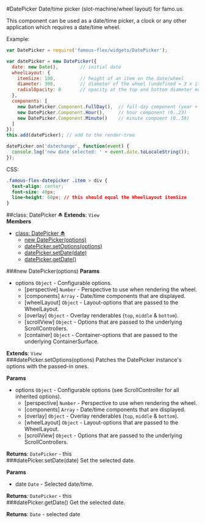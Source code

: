 <a name="module_DatePicker"></a>
#DatePicker
Date/time picker (slot-machine/wheel layout) for famo.us.

This component can be used as a date/time picker, a clock or
any other application which requires a date/time wheel.

Example:

```javascript
var DatePicker = require('famous-flex/widgets/DatePicker');

var datePicker = new DatePicker({
  date: new Date(),        // initial date
  wheelLayout: {
    itemSize: 100,         // height of an item on the date/wheel
    diameter: 300,         // diameter of the wheel (undefined = 3 x itemSize)
    radialOpacity: 0       // opacity at the top and bottom diameter edge
  },
  components: [
    new DatePicker.Component.FullDay(),  // full-day component (year + month + day)
    new DatePicker.Component.Hour(),     // hour component (0..23)
    new DatePicker.Component.Minute()    // minute compoent (0..59)
  ]
});
this.add(datePicker); // add to the render-tree

datePicker.on('datechange', function(event) {
  console.log('new date selected: ' + event.date.toLocaleString());
});
```

CSS:

```css
.famous-flex-datepicker .item > div {
  text-align: center;
  font-size: 40px;
  line-height: 60px; // this should equal the WheelLayout itemSize
}
```

<a name="exp_module_DatePicker"></a>
##class: DatePicker ⏏
**Extends**: `View`  
**Members**

* [class: DatePicker ⏏](#exp_module_DatePicker)
  * [new DatePicker(options)](#exp_new_module_DatePicker)
  * [datePicker.setOptions(options)](#module_DatePicker#setOptions)
  * [datePicker.setDate(date)](#module_DatePicker#setDate)
  * [datePicker.getDate()](#module_DatePicker#getDate)

<a name="exp_new_module_DatePicker"></a>
###new DatePicker(options)
**Params**

- options `Object` - Configurable options.  
  - \[perspective\] `Number` - Perspective to use when rendering the wheel.  
  - \[components\] `Array` - Date/time components that are displayed.  
  - \[wheelLayout\] `Object` - Layout-options that are passed to the WheelLayout.  
  - \[overlay\] `Object` - Overlay renderables (`top`, `middle` & `bottom`).  
  - \[scrollView\] `Object` - Options that are passed to the underlying ScrollControllers.  
  - \[container\] `Object` - Container-options that are passed to the underlying ContainerSurface.  

**Extends**: `View`  
<a name="module_DatePicker#setOptions"></a>
###datePicker.setOptions(options)
Patches the DatePicker instance's options with the passed-in ones.

**Params**

- options `Object` - Configurable options (see ScrollController for all inherited options).  
  - \[perspective\] `Number` - Perspective to use when rendering the wheel.  
  - \[components\] `Array` - Date/time components that are displayed.  
  - \[overlay\] `Object` - Overlay renderables (`top`, `middle` & `bottom`).  
  - \[wheelLayout\] `Object` - Layout-options that are passed to the WheelLayout.  
  - \[scrollView\] `Object` - Options that are passed to the underlying ScrollControllers.  

**Returns**: `DatePicker` - this  
<a name="module_DatePicker#setDate"></a>
###datePicker.setDate(date)
Set the selected date.

**Params**

- date `Date` - Selected date/time.  

**Returns**: `DatePicker` - this  
<a name="module_DatePicker#getDate"></a>
###datePicker.getDate()
Get the selected date.

**Returns**: `Date` - selected date  

